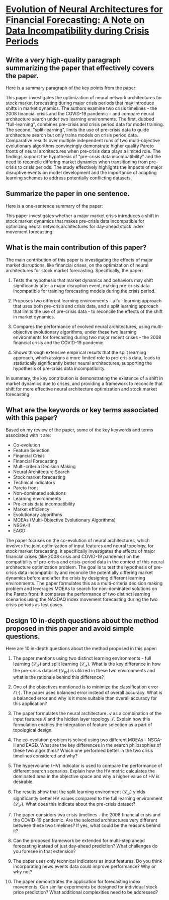 # [Evolution of Neural Architectures for Financial Forecasting: A Note on   Data Incompatibility during Crisis Periods](https://arxiv.org/abs/2311.14604)

## Write a very high-quality paragraph summarizing the paper that effectively covers the paper.

 Here is a summary paragraph of the key points from the paper:

This paper investigates the optimization of neural network architectures for stock market forecasting during major crisis periods that may introduce shifts in market dynamics. The authors examine two crisis timelines - the 2008 financial crisis and the COVID-19 pandemic - and compare neural architecture search under two learning environments. The first, dubbed "full-learning", combines pre-crisis and crisis period data for model training. The second, "split-learning", limits the use of pre-crisis data to guide architecture search but only trains models on crisis period data. Comparative results over multiple independent runs of two multi-objective evolutionary algorithms convincingly demonstrate higher quality Pareto fronts of neural architectures when pre-crisis data plays a limited role. The findings support the hypothesis of "pre-crisis data incompatibility" and the need to reconcile differing market dynamics when transitioning from pre-crisis to crisis periods. The study effectively highlights the impacts of major disruptive events on model development and the importance of adapting learning schemes to address potentially conflicting datasets.


## Summarize the paper in one sentence.

 Here is a one-sentence summary of the paper:

This paper investigates whether a major market crisis introduces a shift in stock market dynamics that makes pre-crisis data incompatible for optimizing neural network architectures for day-ahead stock index movement forecasting.


## What is the main contribution of this paper?

 The main contribution of this paper is investigating the effects of major market disruptions, like financial crises, on the optimization of neural architectures for stock market forecasting. Specifically, the paper:

1) Tests the hypothesis that market dynamics and behaviors may shift significantly after a major disruption event, making pre-crisis data incompatible for training forecasting models during the crisis period. 

2) Proposes two different learning environments - a full learning approach that uses both pre-crisis and crisis data, and a split learning approach that limits the use of pre-crisis data - to reconcile the effects of the shift in market dynamics.

3) Compares the performance of evolved neural architectures, using multi-objective evolutionary algorithms, under these two learning environments for forecasting during two major recent crises - the 2008 financial crisis and the COVID-19 pandemic.  

4) Shows through extensive empirical results that the split learning approach, which assigns a more limited role to pre-crisis data, leads to statistically significantly better neural architectures, supporting the hypothesis of pre-crisis data incompatibility.

In summary, the key contribution is demonstrating the existence of a shift in market dynamics due to crises, and providing a framework to reconcile that shift for more effective neural architecture optimization and stock market forecasting.


## What are the keywords or key terms associated with this paper?

 Based on my review of the paper, some of the key keywords and terms associated with it are:

- Co-evolution 
- Feature Selection
- Financial Crisis
- Financial Forecasting
- Multi-criteria Decision Making
- Neural Architecture Search
- Stock market forecasting
- Technical indicators
- Pareto front
- Non-dominated solutions
- Learning environments
- Pre-crisis data incompatibility  
- Market efficiency
- Evolutionary algorithms
- MOEAs (Multi-Objective Evolutionary Algorithms)
- NSGA-II 
- EAGD

The paper focuses on the co-evolution of neural architectures, which involves the joint optimization of input features and neural topology, for stock market forecasting. It specifically investigates the effects of major financial crises (like 2008 crisis and COVID-19 pandemic) on the compatibility of pre-crisis and crisis-period data in the context of this neural architecture optimization problem. The goal is to test the hypothesis of pre-crisis data incompatibility and reconcile the potentially differing market dynamics before and after the crisis by designing different learning environments. The paper formulates this as a multi-criteria decision making problem and leverages MOEAs to search for non-dominated solutions on the Pareto front. It compares the performance of two distinct learning scenarios using the NASDAQ index movement forecasting during the two crisis periods as test cases.


## Design 10 in-depth questions about the method proposed in this paper and avoid simple questions.

 Here are 10 in-depth questions about the method proposed in this paper:

1. The paper mentions using two distinct learning environments - full learning ($\mathcal{L_F}$) and split learning ($\mathcal{L_S}$). What is the key difference in how the pre-crisis dataset ($\mathcal{D}_{pr}$) is utilized in these two environments and what is the rationale behind this difference?

2. One of the objectives mentioned is to minimize the classification error $\mathcal{E}(\cdot)$. The paper uses balanced error instead of overall accuracy. What is a balanced error and why is it more suitable than overall accuracy for this application?

3. The paper formulates the neural architecture $\mathcal{A}$ as a combination of the input features $X$ and the hidden layer topology $\mathcal{T}$. Explain how this formulation enables the integration of feature selection as a part of topological design.

4. The co-evolution problem is solved using two different MOEAs - NSGA-II and EAGD. What are the key differences in the search philosophies of these two algorithms? Which one performed better in the two crisis timelines considered and why?

5. The hypervolume (HV) indicator is used to compare the performance of different search scenarios. Explain how the HV metric calculates the dominated area in the objective space and why a higher value of HV is desirable.

6. The results show that the split learning environment ($\mathcal{L_S}$) yields significantly better HV values compared to the full learning environment ($\mathcal{L_F}$). What does this indicate about the pre-crisis dataset?

7. The paper considers two crisis timelines - the 2008 financial crisis and the COVID-19 pandemic. Are the selected architectures very different between these two timelines? If yes, what could be the reasons behind it?

8. Can the proposed framework be extended for multi-step ahead forecasting instead of just day-ahead prediction? What challenges do you foresee in that extension?

9. The paper uses only technical indicators as input features. Do you think incorporating news events data could improve performance? Why or why not?  

10. The paper demonstrates the application for forecasting index movements. Can similar experiments be designed for individual stock price prediction? What additional complexities need to be addressed?
